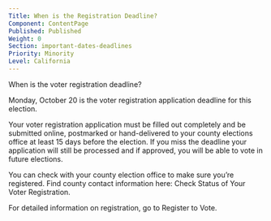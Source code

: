 ```yaml
---
Title: When is the Registration Deadline?
Component: ContentPage
Published: Published
Weight: 0
Section: important-dates-deadlines
Priority: Minority
Level: California
---
```


When is the voter registration deadline?

Monday, October 20 is the voter registration application deadline for this election.

Your voter registration application must be filled out completely and be submitted online, postmarked or hand-delivered to your county elections office at least 15 days before the election.  If you miss the deadline your application will still be processed and if approved, you will be able to vote in future elections.

You can check with your county election office to make sure you’re registered. Find county contact information here: Check Status of Your Voter Registration.

For detailed information on registration, go to Register to Vote. 

